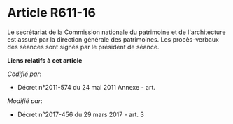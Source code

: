 # Article R611-16

Le secrétariat de la Commission nationale du patrimoine et de l'architecture est assuré par la direction générale des
patrimoines. Les procès-verbaux des séances sont signés par le président de séance.

**Liens relatifs à cet article**

_Codifié par_:

  - Décret n°2011-574 du 24 mai 2011 Annexe - art.

_Modifié par_:

  - Décret n°2017-456 du 29 mars 2017 - art. 3

